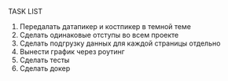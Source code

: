 TASK LIST
1. Передалать датапикер и костпикер в темной теме
2. Сделать одинаковые отступы во всем проекте
3. Сделать подгрузку данных для каждой страницы отдельно
4. Вынести график через роутинг
5. Сделать тесты
6. Сделать докер

